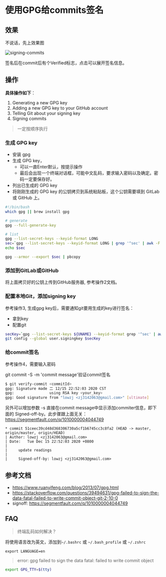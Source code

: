 # 使用GPG给commits签名

## 效果
不说话，先上效果图

![signing-commits](../img/siging-commits.png)

签名后在commit后有个Verified标志，点击可以展开签名信息。

## 操作
**具体操作如下**：
1. Generating a new GPG key
2. Adding a new GPG key to your GitHub account
3. Telling Git about your signing key
4. Signing commits

> 一定按顺序执行

### 生成 GPG key
- 安装 gpg
- 生成 GPG key，
  - 可以一直Enter默认，按提示操作
  - 最后会出现一个终端对话框，可能中文乱码，要求输入密码以及确定。密码一定要保存好。
- 列出已生成的 GPG key
- 将刚刚生成的 GPG key 的公钥拷贝到系统粘贴板，这个公钥需要填到 GitLab 或 GitHub 上。

```bash
#!/bin/bash
which gpg || brew install gpg

# generate
gpg --full-generate-key

# list
gpg --list-secret-keys --keyid-format LONG
sec=`gpg --list-secret-keys --keyid-format LONG | grep '^sec' | awk -F'/' '{print $2}' | awk '{print $1}' | tail -n1`
echo $sec

gpg --armor --export $sec | pbcopy
```

### 添加到GitLab或GitHub
将上面拷贝好的公钥上传到GitHub服务器, 参考操作2文档。

### 配置本地Git，添加signing key
参考操作3, 生成gpg key后，需要通知git要用生成的key进行签名：
- 拿到key
- 配置git

```bash
secKey=`gpg --list-secret-keys ${UNAME} --keyid-format grep '^sec' | awk -F'/' '{print $2}' | awk '{print $1}'`
git config --global user.signingkey $secKey
```

### 给commit签名
参考操作4，需要输入密码

git commit -S -m 'commit message'验证commit签名
```bash
$ git verify-commit <commitId>
gpg: Signature made 二 12/15 22:52:03 2020 CST
gpg:                using RSA key <your_key>
gpg: Good signature from "lowzj <zj3142063@gmail.com>" [ultimate]
```

另外可以增加参数 -s 直接在commit message中显示添加commiter信息，即下面的 Signed-off-by。此步骤跟上面无关：https://segmentfault.com/q/1010000004044749

```
* commit 51ceec39cd48d368306730a5cf1b6745cc3c8fa2 (HEAD -> master, origin/master, origin/HEAD)
| Author: lowzj <zj3142063@gmail.com>
| Date:   Tue Dec 15 22:52:03 2020 +0800
|
|     update readings
|
|     Signed-off-by: lowzj <zj3142063@gmail.com>
```

## 参考文档
- https://www.ruanyifeng.com/blog/2013/07/gpg.html
- https://stackoverflow.com/questions/39494631/gpg-failed-to-sign-the-data-fatal-failed-to-write-commit-object-git-2-10-0
- signoff: https://segmentfault.com/q/1010000004044749

## FAQ
> 终端乱码如何解决？

将使用语言改为英文，添加到`~/.bashrc` 或 `~/.bash_profile` 或 `~/.zshrc`
```
export LANGUAGE=en
```

> error: gpg failed to sign the data
> fatal: failed to write commit object

```bash
export GPG_TTY=$(tty)
```
